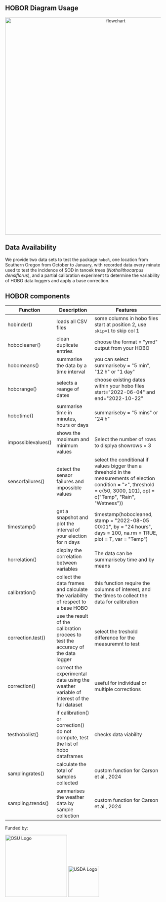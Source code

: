 ## HOBOR Diagram Usage

<div align="center">
    <img src="{{ site.baseurl }}/images/hobor_flowchart.png" alt="flowchart" style="width: 700px;"/>
</div>


## Data Availability
We provide two data sets to test the package `hoboR`, one location from Southern Oregon from October to January, with recorded data every minute used to test the incidence of SOD in tanoek trees (_Notholithocarpus densiflorus_), and a partial calibration experiment to determine the variability of HOBO data loggers and apply a base correction.


## HOBOR components

Function | Description | Features 
---      |---          |---        
hobinder()| loads all CSV files | some columns in hobo files start at position 2, use `skip=1` to skip col 1
hobocleaner()| clean duplicate entries| choose the format = "ymd" output from your HOBO 
hobomeans()| summarise the data by a time interval | you can select summariseby = "5 min", "12 h" or "1 day"
hoborange() | selects a reange of dates | choose existing dates within your hobo files  start="2022-06-04" and  end="2022-10-22"
hobotime() | summarise time in minutes, hours or days |  summariseby = "5 mins" or "24 h"
impossiblevalues() | shows the maximum and minimum values | Select the number of rows to displya showrows = 3
sensorfailures() | detect the sensor failures and impossible values | select the conditional if values bigger than a threshold in the measurements of election  condition = ">",  threshold = c(50, 3000, 101), opt = c("Temp", "Rain", "Wetness"))
timestamp() | get a snapshot and plot the interval of your election for n days | timestamp(hobocleaned, stamp = "2022-08-05 00:01", by = "24 hours", days = 100, na.rm = TRUE, plot = T, var = "Temp")
horrelation()| display the correlation between variables | The data can be summariseby time and by means 
calibration()| collect the data frames and calculate the variability of respect to a base HOBO | this function require the columns of interest, and the times to collect the data for calibration
correction.test()| use the result of the calibration procees to test the accuracy of the data logger | select the treshold difference for the measuremnt to test
correction()| correct the experimental data using the weather variable of interest of the full dataset | useful for individual or multiple corrections
testhobolist()| if calibration() or correction() do not compute, test the list of hobo dataframes | checks data viability
samplingrates()| calculate the total of samples collected  | custom function for Carson et al., 2024
sampling.trends()| summarises the weather data by sample collection | custom function for Carson et al., 2024 


<p>Funded by:</p>
<img src="{{ site.baseurl }}/images/osu-logo.png" alt="OSU Logo" style="width: 200px;"/>
<img src="{{ site.baseurl }}/images/USDA-logo.png" alt="USDA Logo" style="width: 100px;"/>

